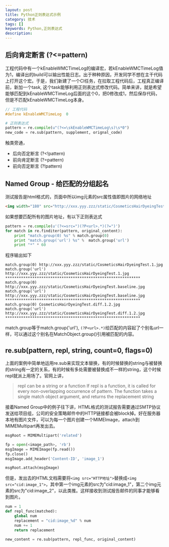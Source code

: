 ```yaml
---
layout: post
title: Python正则表达式示例
category: 技术
tags: []
keywords: Python,正则表达式
description:
---
```


## 后向肯定断言 (?<=pattern)
工程代码中有一个kEnableWMCTimeLog的编译宏，若kEnableWMCTimeLog值为1，编译出的build可以输出性能日志。出于种种原因，开发同学不想在主干代码上打开这个宏。于是，我们新建了一个CI任务，在拉取工程代码后，工程真正编译前，新加一个task, 这个task能够利用正则表达式修改代码。简单来讲，就是希望能够匹配到kEnableWMCTimeLog后面的这个0，把0修改成1，然后保存代码，但是不匹配kEnableWMCTimeLog本身。

```c
// 工程代码
#define kEnableWMCTimeLog  0
```

```python
# 正则表达式
pattern = re.compile(u"(?<=\skEnableWMCTimeLog\s)\s*0")
new_code = re.sub(pattern, supplement, orignal_code)
```
触类旁通，
- 后向否定断言 (?<!pattern)
- 前向肯定断言 (?=pattern)
- 前向否定断言 (?!pattern)

## Named Group - 给匹配的分组起名

测试报告是html格式的，页面中所以img元素的src属性值即图片的网络地址

```html
<img width="180" src="http://xxx.yyy.zzz/static/CosmeticsHairDyeingTest.1.jpg">
```

如果想要匹配所有的图片地址，有以下正则表达式

```python
pattern = re.compile(u'(?<=src=")(?P<url>.*)(?=")')
for match in re.finditer(pattern, original_content):
	print "match.group(0) %s" % match.group(0)
	print "match.group('url') %s" %  match.group('url')
	print "*" * 60
```

程序输出如下

```shell
match.group(0) http://xxx.yyy.zzz/static/CosmeticsHairDyeingTest.1.jpg
match.group('url') http://xxx.yyy.zzz/static/CosmeticsHairDyeingTest.1.jpg
************************************************************
match.group(0) http://xxx.yyy.zzz/static/CosmeticsHairDyeingTest.baseline.jpg
match.group('url') http://xxx.yyy.zzz/static/CosmeticsHairDyeingTest.baseline.jpg
************************************************************
match.group(0) CosmeticsHairDyeingTest.diff.1.2.jpg
match.group('url') http://xxx.yyy.zzz/static/CosmeticsHairDyeingTest.diff.1.2.jpg
************************************************************
```

match.group等于match.group('url'), ```(?P<url>.*)```给匹配的内容起了个别名url一样，可以通过这个别名在MatchObject.group()引用被匹配的内容。

## re.sub(pattern, repl, string, count=0, flags=0)
上面的案例中简单地运用re.sub来实现文本替换，有的时候替换的string与被替换的string有一定的关系，有的时候有多处需要被替换成不一样的string，这个时候repl就派上用场了。官网上讲，

> repl can be a string or a function
> If repl is a function, it is called for every non-overlapping occurrence of pattern. The function takes a single match object argument, and returns the replacement string

接着Named Group中的例子往下讲，HTML格式的测试报告需要通过SMTP协议发送给项目组，公司的安全策略邮件中的HTTP链接都会被block掉。好在服务器本地有图片文件，可以为每一个图片创建一个MIMEImage，attach到MIMEMultipart再发出去。

```python
msgRoot = MIMEMultipart('related')

fp = open(<image_path>, 'rb')  
msgImage = MIMEImage(fp.read())  
fp.close()
msgImage.add_header('Content-ID', 'image_1')

msgRoot.attach(msgImage)  
```
但是，发出去的HTML文档需要将```<img src="HTTP地址">```替换成```<img src="cid:image_1">```，其中第一个img元素的src为"cid:image_1"，第二个img元素的src为"cid:image_2"，以此类推。这样接收到测试报告邮件的同事才能够看到图片。

```python
num = 1
def repl_func(matched):
	global num
	replacement = "cid:image_%d" % num
	num += 1
	return replacement

new_content = re.sub(pattern, repl_func, original_content)
```
